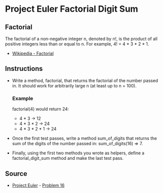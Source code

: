
# Project Euler Factorial Digit Sum

## Factorial

The factorial of a non-negative integer n, denoted by n!, is the product of all positive integers less than or equal to n. For example, 4! = 4 * 3 * 2 * 1.

* [Wikipedia - Factorial](http://en.wikipedia.org/wiki/Factorial)


## Instructions

- Write a method, factorial, that returns the factorial of the number passed in. It should work for arbitrarily large n (at least up to n = 100).

  ### Example

  factorial(4) would return 24:
  * 4 * 3 -> 12
  * 4 * 3 * 2 -> 24
  * 4 * 3 * 2 * 1 -> 24

- Once the first test passes, write a method sum_of_digits that returns the sum of the digits of the number passed in: sum_of_digits(16) => 7.

- Finally, using the first two methods you wrote as helpers, define a factorial_digit_sum method and make the last test pass.


## Source
- [Project Euler](https://projecteuler.net/) - [Problem 16](https://projecteuler.net/problem=20)
